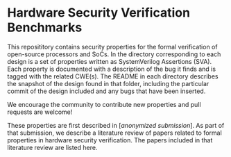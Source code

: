 # Hardware Security Verification Benchmarks
This reposititory contains security properties for the formal verification of open-source processors and SoCs. In the directory corresponding to each design is a set of properties written as SystemVerilog Assertions (SVA). Each property is documented with a description of the bug it finds and is tagged with the related CWE(s). The README in each directory describes the snapshot of the design found in that folder, including the particular commit of the design included and any bugs that have been inserted.

We encourage the community to contribute new properties and pull requests are welcome!

These properties are first described in [_anonymized submission_]. As part of that submission, we describe a literature review of papers related to formal properties in hardware security verification. The papers included in that literature review are listed here.



